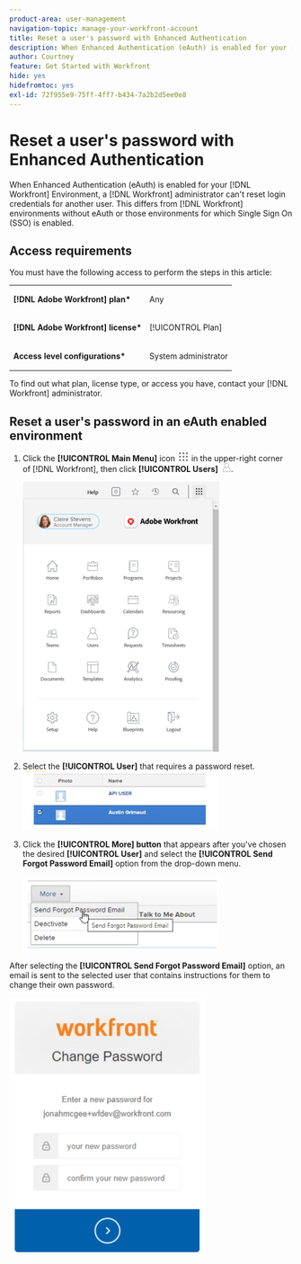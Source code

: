 ```yaml
---
product-area: user-management
navigation-topic: manage-your-workfront-account
title: Reset a user's password with Enhanced Authentication
description: When Enhanced Authentication (eAuth) is enabled for your [!DNL Workfront] Environment, a [!DNL Workfront] administrator can't reset login credentials for another user. This differs from [!DNL Workfront] environments without eAuth or those environments for which Single Sign On (SSO) is enabled.
author: Courtney
feature: Get Started with Workfront
hide: yes
hidefromtoc: yes
exl-id: 72f955e9-75ff-4ff7-b434-7a2b2d5ee0e8
---
```

# Reset a user's password with Enhanced Authentication

<!--This article has been hidden by request-->

When Enhanced Authentication (eAuth) is enabled for your [!DNL Workfront] Environment, a [!DNL Workfront] administrator can't reset login credentials for another user. This differs from [!DNL Workfront] environments without eAuth or those environments for which Single Sign On (SSO) is enabled.

## Access requirements

You must have the following access to perform the steps in this article:

<table style="table-layout:auto"> 
 <col> 
 <col> 
 <tbody> 
  <tr> 
   <td role="rowheader"><strong>[!DNL Adobe Workfront] plan*</strong></td> 
   <td> <p> Any</p> </td> 
  </tr> 
  <tr> 
   <td role="rowheader"><strong>[!DNL Adobe Workfront] license*</strong></td> 
   <td> <p>[!UICONTROL Plan]</p> </td> 
  </tr> 
  <tr> 
   <td role="rowheader"><strong>Access level configurations*</strong></td> 
   <td> <p>System administrator </p> </td> 
  </tr> 
 </tbody> 
</table>

To find out what plan, license type, or access you have, contact your [!DNL Workfront] administrator.

## Reset a user's password in an eAuth enabled environment

1. Click the **[!UICONTROL Main Menu]** icon ![](assets/main-menu-icon.png) in the upper-right corner of [!DNL Workfront], then click **[!UICONTROL Users]** ![](assets/users-icon-in-main-menu.png).

   ![](assets/main-menu-options-350x481.png)

1. Select the **[!UICONTROL User]** that requires a password reset.
   ![](assets/100520classicnweselectuser-350x105.png)

1. Click the **[!UICONTROL More] button** that appears after you've chosen the desired **[!UICONTROL User]** and select the **[!UICONTROL Send Forgot Password Email]** option from the drop-down menu.

   ![](assets/100520classicnwesendemail-350x134.png)

After selecting the **[!UICONTROL Send Forgot Password Email]** option, an email is sent to the selected user that contains instructions for them to change their own password.

![](assets/pwresetemail-resized-350x461.png)
